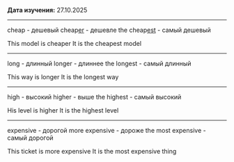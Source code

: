 **Дата изучения:** 27.10.2025  

---

cheap - дешевый
cheap<u>er</u> - дешевле
the cheap<u>est</u> - самый дешевый

This model is cheaper
It is the cheapest model

---

long - длинный
longer - длиннее
the longest - самый длинный

This way is longer
It is the longest way

---

high - высокий
higher - выше
the highest - самый высокий

His level is higher
It is the highest level

---

expensive - дорогой
more expensive - дороже
the most expensive - самый дорогой

This ticket is more expensive
It is the most expensive thing
